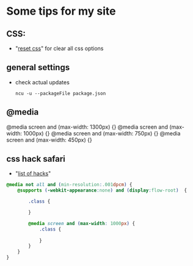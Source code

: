 # Some tips for my site 

## CSS: 
- "[reset css](https://gist.github.com/DavidWells/18e73022e723037a50d6)" for clear all css options 


## general settings 
- check actual updates 
    ``` command line
    ncu -u --packageFile package.json
    ```

## @media

@media screen and (max-width: 1300px) {}
@media screen and (max-width: 1000px) {}
@media screen and (max-width: 750px) {}
@media screen and (max-width: 450px) {}


## css hack safari

- "[list of hacks](https://browserstrangeness.bitbucket.io/css_hacks.html#safari)" 

``` css
@media not all and (min-resolution:.001dpcm) { 
    @supports (-webkit-appearance:none) and (display:flow-root)  {

        .class {

        }

        @media screen and (max-width: 1000px) {
            .class {
                
            }
        }
    }
}
```